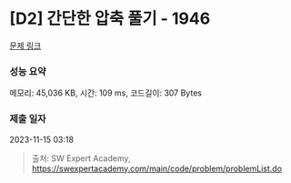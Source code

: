 # [D2] 간단한 압축 풀기 - 1946 

[문제 링크](https://swexpertacademy.com/main/code/problem/problemDetail.do?contestProbId=AV5PmkDKAOMDFAUq) 

### 성능 요약

메모리: 45,036 KB, 시간: 109 ms, 코드길이: 307 Bytes

### 제출 일자

2023-11-15 03:18



> 출처: SW Expert Academy, https://swexpertacademy.com/main/code/problem/problemList.do